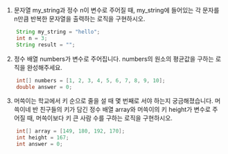 1. 문자열 my_string과 정수 n이 변수로 주어질 때,
   my_string에 들어있는 각 문자를 n만큼 반복한 문자열을 출력하는 로직을 구현하시오.

```java
    String my_string = "hello";
    int n = 3;
    String result = "";
```

2. 정수 배열 numbers가 변수로 주어집니다. numbers의 원소의 평균값을 구하는 로직을 완성해주세요.

```java
    int[] numbers = [1, 2, 3, 4, 5, 6, 7, 8, 9, 10];
    double answer = 0;
```

3. 머쓱이는 학교에서 키 순으로 줄을 설 때 몇 번째로 서야 하는지 궁금해졌습니다. 머쓱이네 반 친구들의 키가 담긴 정수 배열 array와 머쓱이의 키 height가 변수로 주어질 때, 머쓱이보다 키 큰 사람 수를 구하는 로직을 구현하시오.

```java
    int[] array = [149, 180, 192, 170];
    int height = 167;
    int answer = 0;
```
